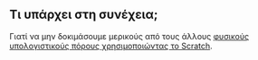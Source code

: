 ## Τι υπάρχει στη συνέχεια;

Γιατί να μην δοκιμάσουμε μερικούς από τους άλλους [φυσικούς υπολογιστικούς πόρους χρησιμοποιώντας το Scratch](https://projects.raspberrypi.org/en/projects?software%5B%5D=scratch&hardware%5B%5D=electronic-components).
